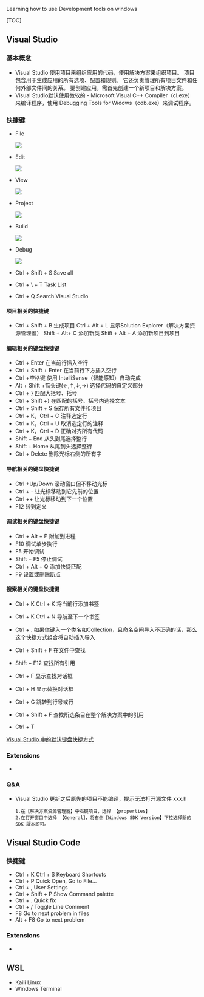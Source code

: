 Learning how to use Development tools on windows

[TOC]

## Visual Studio

### 基本概念
* Visual Studio 使用项目来组织应用的代码，使用解决方案来组织项目。 项目包含用于生成应用的所有选项、配置和规则。 它还负责管理所有项目文件和任何外部文件间的关系。 要创建应用，需首先创建一个新项目和解决方案。
* Visual Studio默认使用微软的 - Microsoft Visual C++ Compiler（cl.exe）来编译程序，使用 
  Debugging Tools for Widows（cdb.exe）来调试程序。

### 快捷键

* File

  ![](.\Pictures\vs-file.png)

* Edit

  ![](.\Pictures\vs-edit.png)

* View

  ![](.\Pictures\vs-view.png)

* Project

  ![](.\Pictures\vs-project.png)

* Build

  ![](.\Pictures\vs-build.png)

* Debug

  ![](.\Pictures\vs-debug.png)


* Ctrl + Shift + S	Save all
* Ctrl + \ + T	Task List
* Ctrl + Q	Search Visual Studio

#### 项目相关的快捷键

* Ctrl + Shift + B	生成项目
	Ctrl + Alt + L	显示Solution Explorer（解决方案资源管理器）
	Shift + Alt+ C	添加新类
	Shift + Alt + A	添加新项目到项目  

#### 编辑相关的键盘快捷键

* Ctrl + Enter	在当前行插入空行
* Ctrl + Shift + Enter	在当前行下方插入空行
* Ctrl +空格键	使用 IntelliSense（智能感知）自动完成
* Alt + Shift +箭头键(←,↑,↓,→)	选择代码的自定义部分
* Ctrl + }	匹配大括号、括号
* Ctrl + Shift +}	在匹配的括号、括号内选择文本
* Ctrl + Shift + S	保存所有文件和项目
* Ctrl + K，Ctrl + C	注释选定行
* Ctrl + K，Ctrl + U	取消选定行的注释
* Ctrl + K，Ctrl + D	正确对齐所有代码
* Shift + End	从头到尾选择整行
* Shift + Home	从尾到头选择整行
* Ctrl + Delete	删除光标右侧的所有字

#### 导航相关的键盘快捷键

* Ctrl +Up/Down	滚动窗口但不移动光标
* Ctrl + -	让光标移动到它先前的位置
* Ctrl ++	让光标移动到下一个位置
* F12	转到定义  

#### 调试相关的键盘快捷键

* Ctrl + Alt + P	附加到进程
* F10	调试单步执行
* F5	开始调试
* Shift + F5	停止调试
* Ctrl + Alt + Q	添加快捷匹配
* F9	设置或删除断点  

#### 搜索相关的键盘快捷键

* Ctrl + K  Ctrl + K	将当前行添加书签

* Ctrl + K  Ctrl + N	导航至下一个书签

* Ctrl + .	如果你键入一个类名如Collection<string>，且命名空间导入不正确的话，那么这个快捷方式组合将自动插入导入

* Ctrl + Shift + F	在文件中查找

* Shift  + F12	查找所有引用

* Ctrl + F	显示查找对话框

* Ctrl + H	显示替换对话框

* Ctrl + G	跳转到行号或行

* Ctrl + Shift + F	查找所选条目在整个解决方案中的引用  

* Ctrl + T

  

[Visual Studio 中的默认键盘快捷方式](<https://docs.microsoft.com/zh-cn/visualstudio/ide/default-keyboard-shortcuts-in-visual-studio?view=vs-2019>)

### Extensions

*

### Q&A

* Vi­sual Stu­dio 更新之后原先的项目不能编译，提示无法打开源文件 xxx.h

  ```text
  1.在【解决方案资源管理器】中右键项目，选择 【properties】
  2.在打开窗口中选择 【General】，将右侧【Windows SDK Version】下拉选择新的 SDK 版本即可。
  ```

  






## Visual Studio Code

### 快捷键

* Ctrl + K Ctrl + S	Keyboard Shortcuts
* Ctrl + P	Quick Open, Go to File...
* Ctrl + ,	User Settings
* Ctrl + Shift + P	Show Command palette
* Ctrl + .	Quick fix
* Ctrl + /	Toggle Line Comment
* F8	Go to next problem in files
* Alt + F8	Go to next problem
### Extensions

*

## WSL

* Kaili Linux
* Windows Terminal